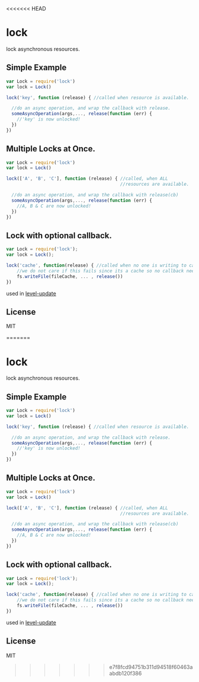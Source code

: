<<<<<<< HEAD
# lock

lock asynchronous resources.

## Simple Example

``` js
var Lock = require('lock')
var lock = Lock()

lock('key', function (release) { //called when resource is available.

  //do an async operation, and wrap the callback with release.
  someAsyncOperation(args,..., release(function (err) {
    //'key' is now unlocked!
  })
})
```

## Multiple Locks at Once.

``` js
var Lock = require('lock')
var lock = Lock()

lock(['A', 'B', 'C'], function (release) { //called, when ALL
                                           //resources are available.

  //do an async operation, and wrap the callback with release(cb)
  someAsyncOperation(args,..., release(function (err) {
    //A, B & C are now unlocked!
  })
})
```

## Lock with optional callback.

``` js
var Lock = require('lock');
var lock = Lock();

lock('cache', function(release) { //called when no one is writing to cache
	//we do not care if this fails since its a cache so no callback needed
	fs.writeFile(fileCache, ... , release())
})
```

used in [level-update](https://github.com/dominictarr/level-update)

## License

MIT

=======
# lock

lock asynchronous resources.

## Simple Example

``` js
var Lock = require('lock')
var lock = Lock()

lock('key', function (release) { //called when resource is available.

  //do an async operation, and wrap the callback with release.
  someAsyncOperation(args,..., release(function (err) {
    //'key' is now unlocked!
  })
})
```

## Multiple Locks at Once.

``` js
var Lock = require('lock')
var lock = Lock()

lock(['A', 'B', 'C'], function (release) { //called, when ALL
                                           //resources are available.

  //do an async operation, and wrap the callback with release(cb)
  someAsyncOperation(args,..., release(function (err) {
    //A, B & C are now unlocked!
  })
})
```

## Lock with optional callback.

``` js
var Lock = require('lock');
var lock = Lock();

lock('cache', function(release) { //called when no one is writing to cache
	//we do not care if this fails since its a cache so no callback needed
	fs.writeFile(fileCache, ... , release())
})
```

used in [level-update](https://github.com/dominictarr/level-update)

## License

MIT

>>>>>>> e7f8fcd94751b311d94518f60463aabdb120f386
